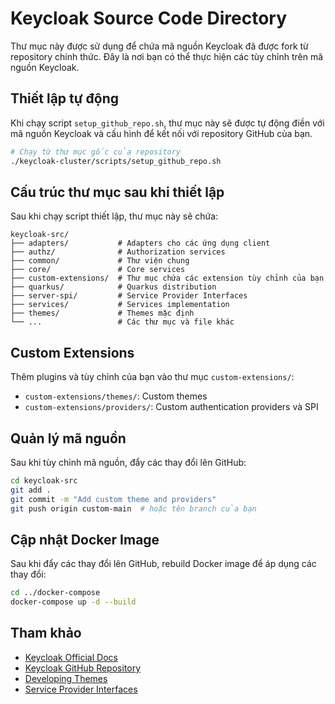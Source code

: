# Keycloak Source Code Directory

Thư mục này được sử dụng để chứa mã nguồn Keycloak đã được fork từ repository chính thức. Đây là nơi bạn có thể thực hiện các tùy chỉnh trên mã nguồn Keycloak.

## Thiết lập tự động

Khi chạy script `setup_github_repo.sh`, thư mục này sẽ được tự động điền với mã nguồn Keycloak và cấu hình để kết nối với repository GitHub của bạn.

```bash
# Chạy từ thư mục gốc của repository
./keycloak-cluster/scripts/setup_github_repo.sh
```

## Cấu trúc thư mục sau khi thiết lập

Sau khi chạy script thiết lập, thư mục này sẽ chứa:

```
keycloak-src/
├── adapters/           # Adapters cho các ứng dụng client
├── authz/              # Authorization services
├── common/             # Thư viện chung
├── core/               # Core services
├── custom-extensions/  # Thư mục chứa các extension tùy chỉnh của bạn
├── quarkus/            # Quarkus distribution
├── server-spi/         # Service Provider Interfaces
├── services/           # Services implementation
├── themes/             # Themes mặc định
└── ...                 # Các thư mục và file khác
```

## Custom Extensions

Thêm plugins và tùy chỉnh của bạn vào thư mục `custom-extensions/`:

- `custom-extensions/themes/`: Custom themes
- `custom-extensions/providers/`: Custom authentication providers và SPI

## Quản lý mã nguồn

Sau khi tùy chỉnh mã nguồn, đẩy các thay đổi lên GitHub:

```bash
cd keycloak-src
git add .
git commit -m "Add custom theme and providers"
git push origin custom-main  # hoặc tên branch của bạn
```

## Cập nhật Docker Image

Sau khi đẩy các thay đổi lên GitHub, rebuild Docker image để áp dụng các thay đổi:

```bash
cd ../docker-compose
docker-compose up -d --build
```

## Tham khảo

- [Keycloak Official Docs](https://www.keycloak.org/documentation)
- [Keycloak GitHub Repository](https://github.com/keycloak/keycloak)
- [Developing Themes](https://www.keycloak.org/docs/latest/server_development/#_themes)
- [Service Provider Interfaces](https://www.keycloak.org/docs/latest/server_development/#_providers) 